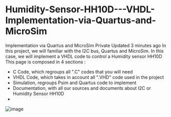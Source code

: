 # Humidity-Sensor-HH10D---VHDL-Implementation-via-Quartus-and-MicroSim
 Implementation via Quartus and MicroSim Private  Updated 3 minutes ago In this project, we will familiar with the I2C bus, Quartus and MicroSim. In this case, we will implement a VHDL code to control a Humidity sensor HH10D
This page is composed in 4 sections : 
- C Code, which regroups all ".C" codes that you will need 
- VHDL Code, which takes in account all ".VHD" code used in the project 
- Simulation, regroups Psim and Quartus code to implement
- Documentation, with all our sources and documents about I2C or Humidity Sensor HH10D
- 
![image](https://user-images.githubusercontent.com/82948794/121933034-d4b4fa80-cd45-11eb-90df-b36d201fbf00.png)
